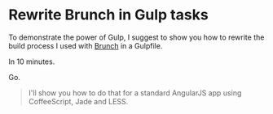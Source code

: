 # Rewrite Brunch in Gulp tasks

To demonstrate the power of Gulp, I suggest to show you how to rewrite the build process I used with [Brunch](http://brunch.io) in a Gulpfile.

In 10 minutes.

Go.

> I'll show you how to do that for a standard AngularJS app using CoffeeScript, Jade and LESS.

